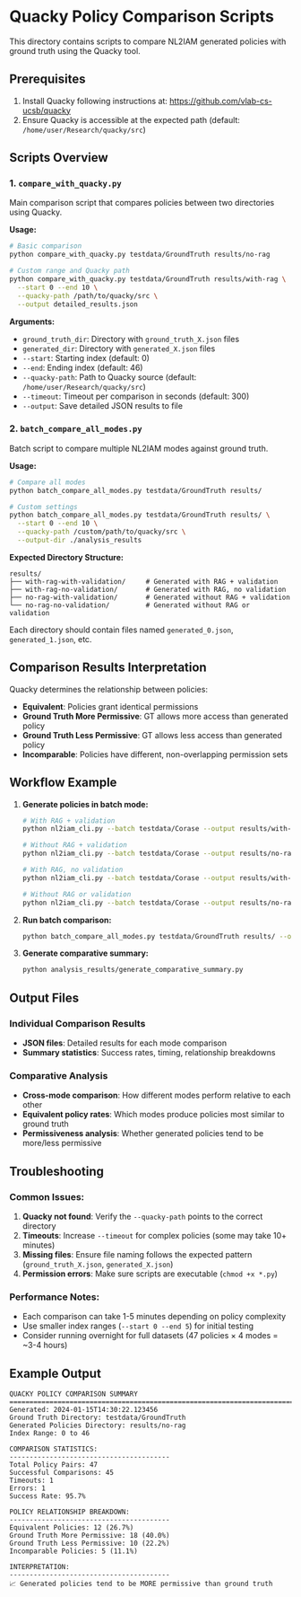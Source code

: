 # Quacky Policy Comparison Scripts

This directory contains scripts to compare NL2IAM generated policies with ground truth using the Quacky tool.

## Prerequisites

1. Install Quacky following instructions at: https://github.com/vlab-cs-ucsb/quacky
2. Ensure Quacky is accessible at the expected path (default: `/home/user/Research/quacky/src`)

## Scripts Overview

### 1. `compare_with_quacky.py`
Main comparison script that compares policies between two directories using Quacky.

**Usage:**
```bash
# Basic comparison
python compare_with_quacky.py testdata/GroundTruth results/no-rag

# Custom range and Quacky path
python compare_with_quacky.py testdata/GroundTruth results/with-rag \
  --start 0 --end 10 \
  --quacky-path /path/to/quacky/src \
  --output detailed_results.json
```

**Arguments:**
- `ground_truth_dir`: Directory with `ground_truth_X.json` files
- `generated_dir`: Directory with `generated_X.json` files
- `--start`: Starting index (default: 0)
- `--end`: Ending index (default: 46)
- `--quacky-path`: Path to Quacky source (default: `/home/user/Research/quacky/src`)
- `--timeout`: Timeout per comparison in seconds (default: 300)
- `--output`: Save detailed JSON results to file

### 2. `batch_compare_all_modes.py`
Batch script to compare multiple NL2IAM modes against ground truth.

**Usage:**
```bash
# Compare all modes
python batch_compare_all_modes.py testdata/GroundTruth results/

# Custom settings
python batch_compare_all_modes.py testdata/GroundTruth results/ \
  --start 0 --end 10 \
  --quacky-path /custom/path/to/quacky/src \
  --output-dir ./analysis_results
```

**Expected Directory Structure:**
```
results/
├── with-rag-with-validation/     # Generated with RAG + validation
├── with-rag-no-validation/       # Generated with RAG, no validation
├── no-rag-with-validation/       # Generated without RAG + validation
└── no-rag-no-validation/         # Generated without RAG or validation
```

Each directory should contain files named `generated_0.json`, `generated_1.json`, etc.

## Comparison Results Interpretation

Quacky determines the relationship between policies:

- **Equivalent**: Policies grant identical permissions
- **Ground Truth More Permissive**: GT allows more access than generated policy
- **Ground Truth Less Permissive**: GT allows less access than generated policy
- **Incomparable**: Policies have different, non-overlapping permission sets

## Workflow Example

1. **Generate policies in batch mode:**
   ```bash
   # With RAG + validation
   python nl2iam_cli.py --batch testdata/Corase --output results/with-rag-with-validation

   # Without RAG + validation
   python nl2iam_cli.py --batch testdata/Corase --output results/no-rag-with-validation --no-rag

   # With RAG, no validation
   python nl2iam_cli.py --batch testdata/Corase --output results/with-rag-no-validation --skip-validation

   # Without RAG or validation
   python nl2iam_cli.py --batch testdata/Corase --output results/no-rag-no-validation --no-rag --skip-validation
   ```

2. **Run batch comparison:**
   ```bash
   python batch_compare_all_modes.py testdata/GroundTruth results/ --output-dir analysis_results
   ```

3. **Generate comparative summary:**
   ```bash
   python analysis_results/generate_comparative_summary.py
   ```

## Output Files

### Individual Comparison Results
- **JSON files**: Detailed results for each mode comparison
- **Summary statistics**: Success rates, timing, relationship breakdowns

### Comparative Analysis
- **Cross-mode comparison**: How different modes perform relative to each other
- **Equivalent policy rates**: Which modes produce policies most similar to ground truth
- **Permissiveness analysis**: Whether generated policies tend to be more/less permissive

## Troubleshooting

### Common Issues:

1. **Quacky not found**: Verify the `--quacky-path` points to the correct directory
2. **Timeouts**: Increase `--timeout` for complex policies (some may take 10+ minutes)
3. **Missing files**: Ensure file naming follows the expected pattern (`ground_truth_X.json`, `generated_X.json`)
4. **Permission errors**: Make sure scripts are executable (`chmod +x *.py`)

### Performance Notes:
- Each comparison can take 1-5 minutes depending on policy complexity
- Use smaller index ranges (`--start 0 --end 5`) for initial testing
- Consider running overnight for full datasets (47 policies × 4 modes = ~3-4 hours)

## Example Output

```
QUACKY POLICY COMPARISON SUMMARY
================================================================================
Generated: 2024-01-15T14:30:22.123456
Ground Truth Directory: testdata/GroundTruth
Generated Policies Directory: results/no-rag
Index Range: 0 to 46

COMPARISON STATISTICS:
----------------------------------------
Total Policy Pairs: 47
Successful Comparisons: 45
Timeouts: 1
Errors: 1
Success Rate: 95.7%

POLICY RELATIONSHIP BREAKDOWN:
----------------------------------------
Equivalent Policies: 12 (26.7%)
Ground Truth More Permissive: 18 (40.0%)
Ground Truth Less Permissive: 10 (22.2%)
Incomparable Policies: 5 (11.1%)

INTERPRETATION:
----------------------------------------
📈 Generated policies tend to be MORE permissive than ground truth
```